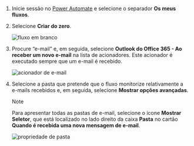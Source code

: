 1. Inicie sessão no [Power Automate](https://flow.microsoft.com) e selecione o separador **Os meus fluxos**.
2. Selecione **Criar do zero**.
   
    ![fluxo em branco](media/email-triggers/email-triggers-create-blank.png)
3. Procure “e-mail” e, em seguida, selecione **Outlook do Office 365 - Ao receber um novo e-mail** na lista de acionadores. Este acionador é executado sempre que um e-mail é recebido.
   
    ![acionador de e-mail](media/email-triggers/email-triggers-1.png)
4. Selecione a pasta que pretende que o fluxo monitorize relativamente a e-mails recebidos e, em seguida, selecione **Mostrar opções avançadas**.
   
     >[!NOTE]
     > Para apresentar todas as pastas de e-mail, selecione o ícone **Mostrar Seletor**, que está localizado no lado direito da caixa **Pasta** no cartão **Quando é recebida uma nova mensagem de e-mail**.
   
    ![propriedade de pasta](media/email-triggers/email-triggers-subject-folder.png)

